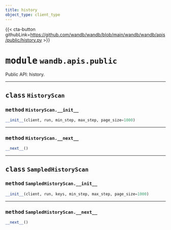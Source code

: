 ```yaml
---
title: history
object_type: client_type
---
```


{{< cta-button githubLink=https://github.com/wandb/wandb/blob/main/wandb/wandb/apis/public/history.py >}}




# <kbd>module</kbd> `wandb.apis.public`
Public API: history. 



---

## <kbd>class</kbd> `HistoryScan`




### <kbd>method</kbd> `HistoryScan.__init__`

```python
__init__(client, run, min_step, max_step, page_size=1000)
```








---

### <kbd>method</kbd> `HistoryScan.__next__`

```python
__next__()
```






---

## <kbd>class</kbd> `SampledHistoryScan`




### <kbd>method</kbd> `SampledHistoryScan.__init__`

```python
__init__(client, run, keys, min_step, max_step, page_size=1000)
```








---

### <kbd>method</kbd> `SampledHistoryScan.__next__`

```python
__next__()
```






